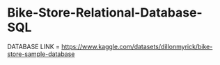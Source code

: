 # Bike-Store-Relational-Database-SQL
DATABASE LINK = https://www.kaggle.com/datasets/dillonmyrick/bike-store-sample-database
